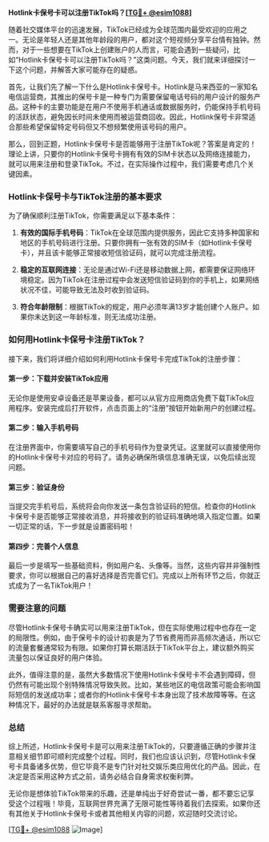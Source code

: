 **Hotlink卡保号卡可以注册TikTok吗？[[TG💪+ @esim1088](https://t.me/s/esim1088)]**

随着社交媒体平台的迅速发展，TikTok已经成为全球范围内最受欢迎的应用之一。无论是年轻人还是其他年龄段的用户，都对这个短视频分享平台情有独钟。然而，对于一些想要在TikTok上创建账户的人而言，可能会遇到一些疑问，比如“Hotlink卡保号卡可以注册TikTok吗？”这类问题。今天，我们就来详细探讨一下这个问题，并解答大家可能存在的疑惑。

首先，让我们先了解一下什么是Hotlink卡保号卡。Hotlink是马来西亚的一家知名电信运营商，其推出的保号卡是一种专门为需要保留电话号码的用户设计的服务产品。这种卡的主要功能是在用户不使用手机通话或数据服务时，仍能保持手机号码的活跃状态，避免因长时间未使用而被运营商回收。因此，Hotlink保号卡非常适合那些希望保留特定号码但又不想频繁使用该号码的用户。

那么，回到正题，Hotlink卡保号卡是否能够用于注册TikTok呢？答案是肯定的！理论上讲，只要你的Hotlink卡保号卡拥有有效的SIM卡状态以及网络连接能力，就可以用来注册和登录TikTok。不过，在实际操作过程中，我们需要考虑几个关键因素。

### Hotlink卡保号卡与TikTok注册的基本要求

为了确保顺利注册TikTok，你需要满足以下基本条件：

1. **有效的国际手机号码**：TikTok在全球范围内提供服务，因此它支持多种国家和地区的手机号码进行注册。只要你拥有一张有效的SIM卡（如Hotlink卡保号卡），并且该卡能够正常接收短信验证码，就可以完成注册流程。
   
2. **稳定的互联网连接**：无论是通过Wi-Fi还是移动数据上网，都需要保证网络环境稳定。因为TikTok在注册过程中会发送短信验证码到你的手机上，如果网络状况不佳，可能导致无法及时收到验证码。

3. **符合年龄限制**：根据TikTok的规定，用户必须年满13岁才能创建个人账户。如果你未达到这一年龄标准，则无法成功注册。

### 如何用Hotlink卡保号卡注册TikTok？

接下来，我们将详细介绍如何利用Hotlink卡保号卡完成TikTok的注册步骤：

#### 第一步：下载并安装TikTok应用
无论你是使用安卓设备还是苹果设备，都可以从官方应用商店免费下载TikTok应用程序。安装完成后打开软件，点击页面上的“注册”按钮开始新用户的创建过程。

#### 第二步：输入手机号码
在注册界面中，你需要填写自己的手机号码作为登录凭证。这里就可以直接使用你的Hotlink卡保号卡对应的号码了。请务必确保所填信息准确无误，以免后续出现问题。

#### 第三步：验证身份
当提交完手机号后，系统将会向你发送一条包含验证码的短信。检查你的Hotlink卡保号卡是否能够正常接收消息，并将接收到的验证码准确地填入指定位置。如果一切正常的话，下一步就是设置密码啦！

#### 第四步：完善个人信息
最后一步是填写一些基础资料，例如用户名、头像等。当然，这些内容并非强制性要求，你可以根据自己的喜好选择是否完善它们。完成以上所有环节之后，你就正式成为了一名TikTok用户！

### 需要注意的问题

尽管Hotlink卡保号卡确实可以用来注册TikTok，但在实际使用过程中也存在一定的局限性。例如，由于保号卡的设计初衷是为了节省费用而非高频次通话，所以它的流量套餐通常较为有限。如果你打算长期活跃于TikTok平台上，建议额外购买流量包以保证良好的用户体验。

此外，值得注意的是，虽然大多数情况下使用Hotlink卡保号卡不会遇到障碍，但仍然有可能出现个别特殊情况导致失败。比如，某些地区的电信政策可能会影响国际短信的发送成功率；或者你的Hotlink卡保号卡本身出现了技术故障等等。在这种情况下，最好的办法就是联系客服寻求帮助。

### 总结

综上所述，Hotlink卡保号卡是可以用来注册TikTok的，只要遵循正确的步骤并注意相关细节即可顺利完成整个过程。同时，我们也应该认识到，尽管Hotlink卡保号卡具备诸多优势，但它毕竟不是专门针对社交娱乐类应用优化的产品。因此，在决定是否采用这种方式之前，请务必结合自身需求权衡利弊。

无论你是想体验TikTok带来的乐趣，还是单纯出于好奇尝试一番，都不要忘记享受这个过程哦！毕竟，互联网世界充满了无限可能性等待着我们去探索。如果你还有其他关于Hotlink卡保号卡或者其他相关内容的问题，欢迎随时交流讨论。

[[TG💪+ @esim1088](https://t.me/s/esim1088) ![Image](https://i.postimg.cc/4NQfJmqS/Snipaste-2025-05-13-00-14-12.png)]